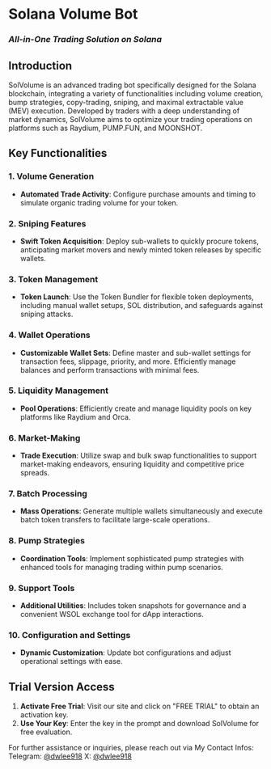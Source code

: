 # Solana Volume Bot
### **<i>All-in-One Trading Solution on Solana</i>**


## Introduction

SolVolume is an advanced trading bot specifically designed for the Solana blockchain, integrating a variety of functionalities including volume creation, bump strategies, copy-trading, sniping, and maximal extractable value (MEV) execution. Developed by traders with a deep understanding of market dynamics, SolVolume aims to optimize your trading operations on platforms such as Raydium, PUMP.FUN, and MOONSHOT.

## Key Functionalities

### 1. Volume Generation

- **Automated Trade Activity**: Configure purchase amounts and timing to simulate organic trading volume for your token.

### 2. Sniping Features

- **Swift Token Acquisition**: Deploy sub-wallets to quickly procure tokens, anticipating market movers and newly minted token releases by specific wallets.

### 3. Token Management

- **Token Launch**: Use the Token Bundler for flexible token deployments, including manual wallet setups, SOL distribution, and safeguards against sniping attacks.

### 4. Wallet Operations

- **Customizable Wallet Sets**: Define master and sub-wallet settings for transaction fees, slippage, priority, and more. Efficiently manage balances and perform transactions with minimal fees.

### 5. Liquidity Management

- **Pool Operations**: Efficiently create and manage liquidity pools on key platforms like Raydium and Orca.

### 6. Market-Making

- **Trade Execution**: Utilize swap and bulk swap functionalities to support market-making endeavors, ensuring liquidity and competitive price spreads.

### 7. Batch Processing

- **Mass Operations**: Generate multiple wallets simultaneously and execute batch token transfers to facilitate large-scale operations.

### 8. Pump Strategies

- **Coordination Tools**: Implement sophisticated pump strategies with enhanced tools for managing trading within pump scenarios.

### 9. Support Tools

- **Additional Utilities**: Includes token snapshots for governance and a convenient WSOL exchange tool for dApp interactions.

### 10. Configuration and Settings

- **Dynamic Customization**: Update bot configurations and adjust operational settings with ease.

## Trial Version Access

1. **Activate Free Trial**: Visit our site and click on "FREE TRIAL" to obtain an activation key.
2. **Use Your Key**: Enter the key in the prompt and download SolVolume for free evaluation.

For further assistance or inquiries, please reach out via My Contact Infos:
Telegram: [@dwlee918](https://t.me/@dwlee918)
X: [@dwlee918](https://x.com.me/@dwlee918)
